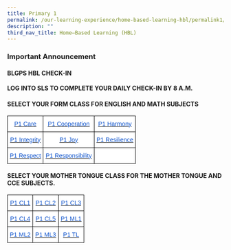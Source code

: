 ```yaml
---
title: Primary 1
permalink: /our-learning-experience/home-based-learning-hbl/permalink1/
description: ""
third_nav_title: Home–Based Learning (HBL)
---
```

### Important&nbsp;Announcement

#### BLGPS HBL CHECK-IN

**LOG INTO SLS TO COMPLETE YOUR DAILY CHECK-IN BY 8 A.M.**

#### SELECT YOUR FORM CLASS FOR&nbsp;ENGLISH AND MATH SUBJECTS&nbsp;

<style type="text/css">
.tg  {border-collapse:collapse;border-spacing:0;}
.tg td{border-color:black;border-style:solid;border-width:1px;font-family:Arial, sans-serif;font-size:14px;
  overflow:hidden;padding:10px 5px;word-break:normal;}
.tg th{border-color:black;border-style:solid;border-width:1px;font-family:Arial, sans-serif;font-size:14px;
  font-weight:normal;overflow:hidden;padding:10px 5px;word-break:normal;}
.tg .tg-db9x{background-color:#FFF;color:#15C;text-align:center;text-decoration:underline;vertical-align:top}
.tg .tg-ktyi{background-color:#FFF;text-align:left;vertical-align:top}
</style>
<table class="tg">
<thead>
  <tr>
    <th class="tg-db9x"><a href="https://docs.google.com/document/d/1fvufxBBncbTGpg158rUsUSipkt7fJCgt/edit"><span style="color:#15C;background-color:transparent">P1 Care</span></a></th>
    <th class="tg-db9x"><a href="https://docs.google.com/document/d/10OYcSnMcVk8q9pzEjLpHCOsoy-3YvbAT/edit"><span style="color:#15C;background-color:transparent">P1 Cooperation</span></a></th>
    <th class="tg-db9x"><a href="https://docs.google.com/document/d/1x1wCg9iY3Qg0ZpkuRogwFV9dre5umsdT/edit#heading=h.gjdgxs"><span style="color:#15C;background-color:transparent">P1 Harmony</span></a></th>
  </tr>
</thead>
<tbody>
  <tr>
    <td class="tg-db9x"><a href="https://docs.google.com/document/d/17rWzEzgbumA4VmpksDkS24siRlolkQQT/edit"><span style="color:#15C;background-color:transparent">P1 Integrity</span></a></td>
    <td class="tg-db9x"><a href="https://docs.google.com/document/d/145I_0oY1cZ5Lirr1LivPC-Q9OlbTzPi9/edit?usp=sharing&amp;ouid=105417872371350287373&amp;rtpof=true&amp;sd=true"><span style="color:#15C;background-color:transparent">P1 Joy</span></a></td>
    <td class="tg-db9x"><a href="https://docs.google.com/document/d/1r_L9B14LlMOg3fjl69vMuQgNzQQk38t1/edit?usp=sharing&amp;ouid=105417872371350287373&amp;rtpof=true&amp;sd=true"><span style="color:#15C;background-color:transparent">P1 Resilience</span></a></td>
  </tr>
  <tr>
    <td class="tg-db9x"><a href="https://docs.google.com/document/d/1WueApRUHeT9SaaVPboZEWkeUivMmPNrt/edit"><span style="color:#15C;background-color:transparent">P1 Respect</span></a></td>
    <td class="tg-db9x"><a href="https://docs.google.com/document/d/1tcQRxUcIvsVm_3ty1OcQ0qRo-E6KJB3s/edit?usp=sharing&amp;ouid=105417872371350287373&amp;rtpof=true&amp;sd=true"><span style="color:#15C;background-color:transparent">P1 Responsibility</span></a></td>
    <td class="tg-ktyi"></td>
  </tr>
</tbody>
</table>

#### SELECT YOUR MOTHER TONGUE CLASS FOR THE MOTHER TONGUE AND CCE SUBJECTS.

<style type="text/css">
.tg  {border-collapse:collapse;border-spacing:0;}
.tg td{border-color:black;border-style:solid;border-width:1px;font-family:Arial, sans-serif;font-size:14px;
  overflow:hidden;padding:10px 5px;word-break:normal;}
.tg th{border-color:black;border-style:solid;border-width:1px;font-family:Arial, sans-serif;font-size:14px;
  font-weight:normal;overflow:hidden;padding:10px 5px;word-break:normal;}
.tg .tg-db9x{background-color:#FFF;color:#15C;text-align:center;text-decoration:underline;vertical-align:top}
</style>
<table class="tg">
<thead>
  <tr>
    <th class="tg-db9x"><a href="https://docs.google.com/document/d/1_B8rr0tBZvLJ01PxuBo-VwlyXglUGgfE/edit?usp=sharing&amp;ouid=105417872371350287373&amp;rtpof=true&amp;sd=true"><span style="color:#15C;background-color:transparent">P1 CL1</span></a></th>
    <th class="tg-db9x"><a href="https://docs.google.com/document/d/1NzA17V8rs5BXbvaoySNrzorJFxuOjeRB/edit"><span style="color:#15C;background-color:transparent">P1 CL2</span></a></th>
    <th class="tg-db9x"><a href="https://docs.google.com/document/d/1tN5QjknML9I-1QzR17dFuvz1pnQg5b3mKXDbX1lcqQM/edit"><span style="color:#15C;background-color:transparent">P1 CL3</span></a></th>
  </tr>
</thead>
<tbody>
  <tr>
    <td class="tg-db9x"><a href="https://docs.google.com/document/d/16ROq1tWCp0axAMuipuejoOlByimzn9V9uL42zgA3JEs/edit"><span style="color:#15C;background-color:transparent">P1 CL4</span></a></td>
    <td class="tg-db9x"><a href="https://docs.google.com/document/d/1dX85xvlr_GWJu-3ttR22mH4IpkGWrYLqk7l_Cw4qOEE/edit"><span style="color:#15C;background-color:transparent">P1 CL5</span></a></td>
    <td class="tg-db9x"><a href="https://docs.google.com/document/d/1wnJrhixW5F-sU5Y3X6Udw77NPyp68R1tVfwSmE7lorw/edit"><span style="color:#15C;background-color:transparent">P1 ML1</span></a><span style="background-color:transparent"> </span></td>
  </tr>
  <tr>
    <td class="tg-db9x"><a href="https://docs.google.com/document/d/1HrPSmc_2MBF66UBBr6bVqG4VA5QFAPRCr7vZ5b-wIJc/edit"><span style="color:#15C;background-color:transparent">P1 ML2</span></a></td>
    <td class="tg-db9x"><a href="https://docs.google.com/document/d/1XyZN7raA0d64TJLkM451BlBwe4If9xAAdoot3SNwB30/edit"><span style="color:#15C;background-color:transparent">P1 ML3</span></a></td>
    <td class="tg-db9x"><a href="https://docs.google.com/document/d/1odi_qOj2xgoTPQxFt31nZY3aUbX52tZFaRXXDZ4KTFk/edit"><span style="color:#15C;background-color:transparent">P1 TL</span></a></td>
  </tr>
</tbody>
</table>
